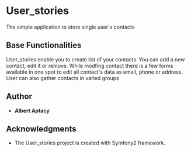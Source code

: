 # User_stories

The simple application to store single user's contacts

## Base Functionalities

User_stories enable you to create list of your contacts. You can add a new contact, edit it or remove. While modfing contact 
there is a few forms available in one spot to edit all contact's data as email, phone or address. User can also gather contacts in varied groups

## Author

* **Albert Aptacy**


## Acknowledgments

* The User_stories  project is created with Symfony2 framework.
